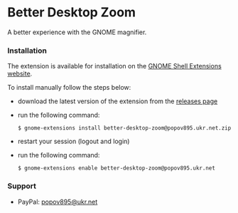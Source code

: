 # Better Desktop Zoom

A better experience with the GNOME magnifier.

### Installation

The extension is available for installation on the [GNOME Shell Extensions website](https://extensions.gnome.org/extension/7263/better-desktop-zoom/).

To install manually follow the steps below:

- download the latest version of the extension from the [releases page](https://github.com/popov895/better-desktop-zoom/releases)
- run the following command:

   `$ gnome-extensions install better-desktop-zoom@popov895.ukr.net.zip`

- restart your session (logout and login)
- run the following command:

   `$ gnome-extensions enable better-desktop-zoom@popov895.ukr.net`

### Support

- PayPal: popov895@ukr.net
